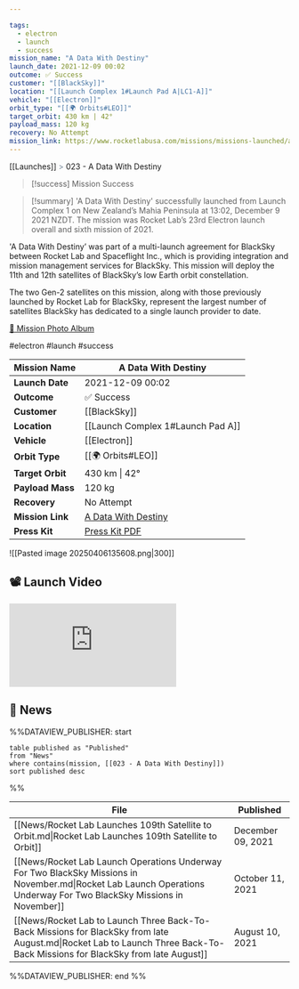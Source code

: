 ```yaml
---

tags:
  - electron
  - launch
  - success
mission_name: "A Data With Destiny"
launch_date: 2021-12-09 00:02
outcome: ✅ Success
customer: "[[BlackSky]]"
location: "[[Launch Complex 1#Launch Pad A|LC1-A]]"
vehicle: "[[Electron]]"
orbit_type: "[[🌍 Orbits#LEO]]"
target_orbit: 430 km | 42°  
payload_mass: 120 kg  
recovery: No Attempt
mission_link: https://www.rocketlabusa.com/missions/missions-launched/a-data-with-destiny/
---
```

[[Launches]]  <span style="color: LightSlateGray">></span>  023 - A Data With Destiny

>[!success] Mission Success

>[!summary]
'A Data With Destiny' successfully launched from Launch Complex 1 on New Zealand’s Mahia Peninsula at 13:02, December 9 2021 NZDT. The mission was Rocket Lab’s 23rd Electron launch overall and sixth mission of 2021. 
>
'A Data With Destiny’ was part of a multi-launch agreement for BlackSky between Rocket Lab and Spaceflight Inc., which is providing integration and mission management services for BlackSky. This mission will deploy the 11th and 12th satellites of BlackSky’s low Earth orbit constellation.
>
The two Gen-2 satellites on this mission, along with those previously launched by Rocket Lab for BlackSky, represent the largest number of satellites BlackSky has dedicated to a single launch provider to date.
>
[📸 Mission Photo Album](https://www.flickr.com/photos/rocketlab/albums/72177720301764145/)

#electron #launch #success

| **Mission Name** | A Data With Destiny                                                                                 |
| ---------------- | --------------------------------------------------------------------------------------------------- |
| **Launch Date**  | 2021-12-09 00:02                                                                                    |
| **Outcome**      | ✅ Success                                                                                           |
| **Customer**     | [[BlackSky]]                                                                                        |
| **Location**     | [[Launch Complex 1#Launch Pad A]]                                                                   |
| **Vehicle**      | [[Electron]]                                                                                        |
| **Orbit Type**   | [[🌍 Orbits#LEO]]                                                                                   |
| **Target Orbit** | 430 km &#124; 42°                                                                                   |
| **Payload Mass** | 120 kg                                                                                              |
| **Recovery**     | No Attempt                                                                                          |
| **Mission Link** | [A Data With Destiny](https://www.rocketlabusa.com/missions/missions-launched/a-data-with-destiny/) |
| **Press Kit**    | [Press Kit PDF](https://rocketlabcorp.com/assets/Uploads/Flight-23-Press-Kit-v1.pdf)                |

![[Pasted image 20250406135608.png|300]]

## 📽️ Launch Video

<div class="responsive-video">
<iframe src="https://www.youtube.com/embed/PmCl2Hs8enc" title="Rocket Lab&#39;s Electron - A Data With Destiny Mission" frameborder="0" allow="accelerometer; autoplay; clipboard-write; encrypted-media; gyroscope; picture-in-picture; web-share" referrerpolicy="strict-origin-when-cross-origin" allowfullscreen></iframe>     
</div>

## 📰 News
%%DATAVIEW_PUBLISHER: start
```
table published as "Published"
from "News"
where contains(mission, [[023 - A Data With Destiny]])
sort published desc
```
%%

| File                                                                                                                                                                       | Published         |
| -------------------------------------------------------------------------------------------------------------------------------------------------------------------------- | ----------------- |
| [[News/Rocket Lab Launches 109th Satellite to Orbit.md\|Rocket Lab Launches 109th Satellite to Orbit]]                                                                     | December 09, 2021 |
| [[News/Rocket Lab Launch Operations Underway For Two BlackSky Missions in November.md\|Rocket Lab Launch Operations Underway For Two BlackSky Missions in November]]       | October 11, 2021  |
| [[News/Rocket Lab to Launch Three Back-To-Back Missions for BlackSky from late August.md\|Rocket Lab to Launch Three Back-To-Back Missions for BlackSky from late August]] | August 10, 2021   |

%%DATAVIEW_PUBLISHER: end %%